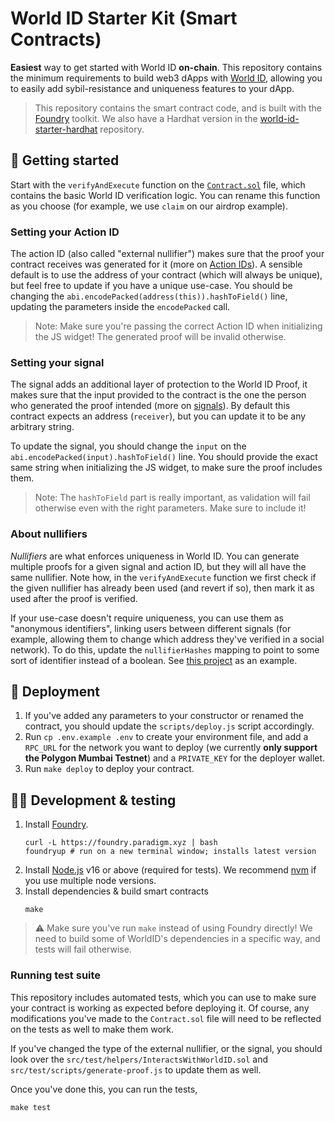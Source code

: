 # World ID Starter Kit (Smart Contracts)

**Easiest** way to get started with World ID **on-chain**. This repository contains the minimum requirements to build web3 dApps with [World ID](#-about-world-id), allowing you to easily add sybil-resistance and uniqueness features to your dApp.

> This repository contains the smart contract code, and is built with the [Foundry](https://getfoundry.sh) toolkit. We also have a Hardhat version in the [world-id-starter-hardhat](https://github.com/worldcoin/world-id-starter-hardhat) repository.

## 🏃 Getting started

Start with the `verifyAndExecute` function on the [`Contract.sol`](src/Contract.sol) file, which contains the basic World ID verification logic. You can rename this function as you choose (for example, we use `claim` on our airdrop example).

### Setting your Action ID

The action ID (also called "external nullifier") makes sure that the proof your contract receives was generated for it (more on [Action IDs](https://id.worldcoin.org/docs/about/glossary#action-id)). A sensible default is to use the address of your contract (which will always be unique), but feel free to update if you have a unique use-case. You should be changing the `abi.encodePacked(address(this)).hashToField()` line, updating the parameters inside the `encodePacked` call.

> Note: Make sure you're passing the correct Action ID when initializing the JS widget! The generated proof will be invalid otherwise.

### Setting your signal

The signal adds an additional layer of protection to the World ID Proof, it makes sure that the input provided to the contract is the one the person who generated the proof intended (more on [signals](https://id.worldcoin.org/docs/about/glossary#signal)). By default this contract expects an address (`receiver`), but you can update it to be any arbitrary string.

To update the signal, you should change the `input` on the `abi.encodePacked(input).hashToField()` line. You should provide the exact same string when initializing the JS widget, to make sure the proof includes them.

> Note: The `hashToField` part is really important, as validation will fail otherwise even with the right parameters. Make sure to include it!

### About nullifiers

_Nullifiers_ are what enforces uniqueness in World ID. You can generate multiple proofs for a given signal and action ID, but they will all have the same nullifier. Note how, in the `verifyAndExecute` function we first check if the given nullifier has already been used (and revert if so), then mark it as used after the proof is verified.

If your use-case doesn't require uniqueness, you can use them as "anonymous identifiers", linking users between different signals (for example, allowing them to change which address they've verified in a social network). To do this, update the `nullifierHashes` mapping to point to some sort of identifier instead of a boolean. See [this project](https://github.com/m1guelpf/lens-humancheck/blob/main/src/HumanCheck.sol) as an example.

## 🚀 Deployment

1. If you've added any parameters to your constructor or renamed the contract, you should update the `scripts/deploy.js` script accordingly.
2. Run `cp .env.example .env` to create your environment file, and add a `RPC_URL` for the network you want to deploy (we currently **only support the Polygon Mumbai Testnet**) and a `PRIVATE_KEY` for the deployer wallet.
3. Run `make deploy` to deploy your contract.

## 🧑‍💻 Development & testing

1. Install [Foundry](https://github.com/gakonst/foundry).
    ```
    curl -L https://foundry.paradigm.xyz | bash
    foundryup # run on a new terminal window; installs latest version
    ```
2. Install [Node.js](https://nodejs.org/en/) v16 or above (required for tests). We recommend [nvm](https://github.com/nvm-sh/nvm) if you use multiple node versions.
3. Install dependencies & build smart contracts
    ```
    make
    ```

> ⚠️ Make sure you've run `make` instead of using Foundry directly! We need to build some of WorldID's dependencies in a specific way, and tests will fail otherwise.

### Running test suite

This repository includes automated tests, which you can use to make sure your contract is working as expected before deploying it. Of course, any modifications you've made to the `Contract.sol` file will need to be reflected on the tests as well to make them work.

If you've changed the type of the external nullifier, or the signal, you should look over the `src/test/helpers/InteractsWithWorldID.sol` and `src/test/scripts/generate-proof.js` to update them as well.

Once you've done this, you can run the tests,
```
make test
```


<!-- WORLD-ID-SHARED-README-TAG:START - Do not remove or modify this section directly -->
<!-- WORLD-ID-SHARED-README-TAG:END -->